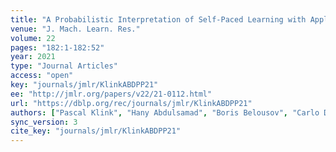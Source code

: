 ```yaml
---
title: "A Probabilistic Interpretation of Self-Paced Learning with Applications to Reinforcement Learning."
venue: "J. Mach. Learn. Res."
volume: 22
pages: "182:1-182:52"
year: 2021
type: "Journal Articles"
access: "open"
key: "journals/jmlr/KlinkABDPP21"
ee: "http://jmlr.org/papers/v22/21-0112.html"
url: "https://dblp.org/rec/journals/jmlr/KlinkABDPP21"
authors: ["Pascal Klink", "Hany Abdulsamad", "Boris Belousov", "Carlo D&apos;Eramo", "Jan Peters", "Joni Pajarinen"]
sync_version: 3
cite_key: "journals/jmlr/KlinkABDPP21"
---
```

